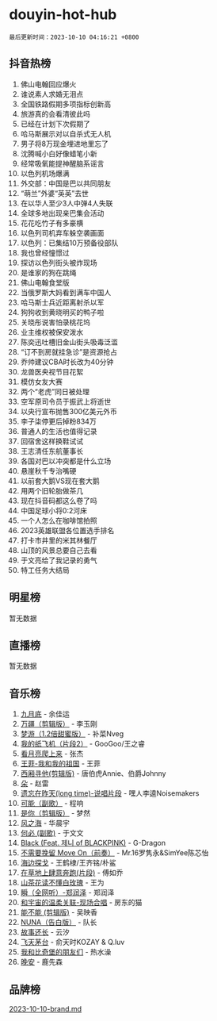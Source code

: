 # douyin-hot-hub

`最后更新时间：2023-10-10 04:16:21 +0800`

## 抖音热榜

1. 佛山电翰回应爆火
1. 谁说素人求婚无泪点
1. 全国铁路假期多项指标创新高
1. 旅游真的会看清彼此吗
1. 已经在计划下次假期了
1. 哈马斯展示对以自杀式无人机
1. 男子将8万现金埋进地里忘了
1. 沈腾喊小白好像蜡笔小新
1. 经常吸氧能提神醒脑系谣言
1. 以色列机场爆满
1. 外交部：中国是巴以共同朋友
1. “萌兰”外婆“英英”去世
1. 在以华人至少3人中弹4人失联
1. 全球多地出现亲巴集会活动
1. 花花吃竹子有多豪横
1. 以色列司机弃车躲空袭画面
1. 以色列：已集结10万预备役部队
1. 我也曾经憧憬过
1. 探访以色列街头被炸现场
1. 是谁家的狗在跳绳
1. 佛山电翰食堂版
1. 当俄罗斯大妈看到满车中国人
1. 哈马斯士兵近距离射杀以军
1. 狗狗收到黄晓明买的鸭子啦
1. 关晓彤说害怕录桃花坞
1. 业主维权被保安泼水
1. 陈奕迅吐槽旧金山街头吸毒泛滥
1. “订不到房就挂急诊”是资源抢占
1. 乔帅建议CBA时长改为40分钟
1. 龙兽医央视节目花絮
1. 模仿女友大赛
1. 两个“老虎”同日被处理
1. 空军原司令员于振武上将逝世
1. 以央行宣布抛售300亿美元外币
1. 李子柒停更后掉粉834万
1. 普通人的生活也值得记录
1. 回宿舍这样换鞋试试
1. 王志清任东航董事长
1. 各国对巴以冲突都是什么立场
1. 悬崖秋千专治嘴硬
1. 以前套大鹅VS现在套大鹅
1. 用两个旧轮胎做茶几
1. 现在抖音码都这么卷了吗
1. 中国足球小将0:2河床
1. 一个人怎么在咖啡馆拍照
1. 2023英雄联盟各位置选手排名
1. 打卡市井里的米其林餐厅
1. 山顶的风景总要自己去看
1. 于文亮给了我记录的勇气
1. 特工任务大结局

## 明星榜

暂无数据

## 直播榜

暂无数据

## 音乐榜

1. [九月底](https://sf3-cdn-tos.douyinstatic.com/obj/tos-cn-ve-2774/oMfewG4PDTFhF8iz3OGQ7ABH5i6fCgnMaoCbzZ) - 余佳运
1. [万疆（剪辑版）](https://sf3-cdn-tos.douyinstatic.com/obj/tos-cn-ve-2774/ooG7oVgFlDTelKCjCsTTobQvbdtj1BBQXnfZd8) - 李玉刚
1. [梦游（1.2倍甜蜜版）](https://sf6-cdn-tos.douyinstatic.com/obj/tos-cn-ve-2774/o4gyAUm8hwufoEABmwVIiQtHsFuGzAEEWtNMzo) - 补菜Nveg
1. [我的纸飞机（片段2）](https://sf3-cdn-tos.douyinstatic.com/obj/tos-cn-ve-2774/oM2ZrKcg2CD5AeRB2gkeXOFB1IxAGJdZPazYHf) - GooGoo/王之睿
1. [看月亮爬上来](https://sf6-cdn-tos.douyinstatic.com/obj/tos-cn-ve-2774/356c324112764016b25295e535f2daf0) - 张杰
1. [王菲-我和我的祖国](https://sf6-cdn-tos.douyinstatic.com/obj/tos-cn-ve-2774/3ef0f373017541e18566595c96123cab) - 王菲
1. [西厢寻他(剪辑版)](https://sf3-cdn-tos.douyinstatic.com/obj/tos-cn-ve-2774/oUsAVfAQKlRNxEv5qxvIB8o5qmIWUcXbzJKJhw) - 唐伯虎Annie、伯爵Johnny
1. [朵](https://sf6-cdn-tos.douyinstatic.com/obj/tos-cn-ve-2774/932f5bdfcd7c47b880525e92ab8a4999) - 赵雷
1. [遗忘在昨天(long time)-说唱片段](https://sf3-cdn-tos.douyinstatic.com/obj/tos-cn-ve-2774/oIynqctDJIzUJY3Q2CeIFe5nA2gC7DS2bfZamd) - 嘿人李逵Noisemakers
1. [可能（副歌）](https://sf6-cdn-tos.douyinstatic.com/obj/tos-cn-ve-2774/cde1731888894259b333569393c2fb51) - 程响
1. [是你（剪辑版）](https://sf6-cdn-tos.douyinstatic.com/obj/tos-cn-ve-2774/46019dae783c4c969944217fe1cfafc4) - 梦然
1. [风之海](https://sf3-cdn-tos.douyinstatic.com/obj/tos-cn-ve-2774/oInqZ2gFbCQvB6wZNnZlJpBcfDBQ8t1e1XwYAi) - 华晨宇
1. [何必 (副歌)](https://sf3-cdn-tos.douyinstatic.com/obj/tos-cn-ve-2774/okuRVVnhXysQOM6IEAfyBsgzwvoF7Az6tNiWDB) - 于文文
1. [Black (Feat. 제니 of BLACKPINK)](https://sf3-cdn-tos.douyinstatic.com/obj/tos-cn-ve-2774/2eb92e2debbe4fe0a552bc099aef7f28) - G-Dragon
1. [不需要挽留 Move On（前奏）](https://sf6-cdn-tos.douyinstatic.com/obj/tos-cn-ve-2774/ooCBhgCCkF4nExzQL9WZSUbitfA8IsDkgQIYhe) - Mr.16罗隽永&SimYee陈芯怡
1. [海边探戈](https://sf3-cdn-tos.douyinstatic.com/obj/tos-cn-ve-2774/os9gE0VQCGqt6VQkZDyBBYvfSDY0QFe3vVmubn) - 王鹤棣/王齐铭/朴鲨
1. [在草地上肆意奔跑(片段)](https://sf6-cdn-tos.douyinstatic.com/obj/tos-cn-ve-2774/8831d494742f45dabdfa8adb8b817259) - 傅如乔
1. [山茶花读不懂白玫瑰](https://sf6-cdn-tos.douyinstatic.com/obj/tos-cn-ve-2774/osfn8B7DktrRHEPJgPCfDbw7QDQEkwC16BxZg9) - 王为
1. [瞬（全网听）-郑润泽](https://sf6-cdn-tos.douyinstatic.com/obj/tos-cn-ve-2774/o4Vb9eJZClCZTnRQYy0BRSeHGrDtrkrQgIBvQt) - 郑润泽
1. [和宇宙的温柔关联-现场合唱](https://sf3-cdn-tos.douyinstatic.com/obj/tos-cn-ve-2774/o0hONGDYQBgk0e5bqDeQOonVmncA6tC2nBwZLT) - 房东的猫
1. [能不能 (剪辑版)](https://sf3-cdn-tos.douyinstatic.com/obj/tos-cn-ve-2774/fc4a6c45b4a34277ba4088e1d7fdff98) - 吴映香
1. [NUNA（告白版）](https://sf6-cdn-tos.douyinstatic.com/obj/tos-cn-ve-2774/a65828cbd8ce41a78a430a58b49f4feb) - 队长
1. [故事还长](https://sf6-cdn-tos.douyinstatic.com/obj/tos-cn-ve-2774/30a26758c8594f0ab81ac675c33ee2c5) - 云汐
1. [飞天茅台](https://sf6-cdn-tos.douyinstatic.com/obj/tos-cn-ve-2774/o4GhTV5kIuMWmC2Ai1WzNglssgBfQaqQCSLxUU) - 俞天时KOZAY & Q.luv
1. [我和比奇堡的朋友们](https://sf3-cdn-tos.douyinstatic.com/obj/tos-cn-ve-2774/f0505db981ea4a6d91453a15924a82aa) - 热水澡
1. [晚安](https://sf6-cdn-tos.douyinstatic.com/obj/tos-cn-ve-2774/a724c5e224464218839820f4e4fd632f) - 鹿先森

## 品牌榜

[2023-10-10-brand.md](2023-10-10-brand.md)
